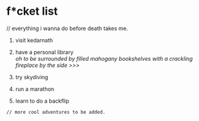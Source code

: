 # f\*cket list
// everything i wanna do before death takes me.
1. visit kedarnath

2. have a personal library \
 _oh to be surrounded by filled mahogany bookshelves with a crackling fireplace by the side >\>>_

3. try skydiving

4. run a marathon

5. learn to do a backflip

```
// more cool adventures to be added.
```